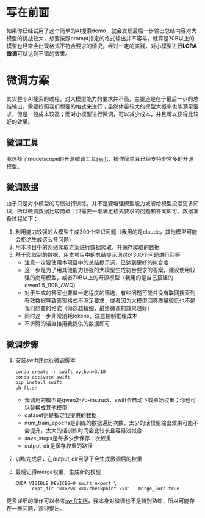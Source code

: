 # 写在前面
如果你已经试用了这个简单的AI搜索demo，就会发现最后一步输出总结内容对大模型的挑战较大，想要按照prompt指定的格式输出并不容易，就算是70B以上的模型也经常会出现格式不符合要求的情况。经过一定的实践，对小模型进行**LORA微调**可以达到不错的效果。

# 微调方案
其实整个AI搜索的过程，对大模型能力的要求并不高，主要还是在于最后一步的总结输出，需要按照我们想要的格式来进行；虽然体量较大的模型大概率也能满足要求，但是一般成本较高；而对小模型进行微调，可以减少成本，并且可以获得比较好的效果。
## 微调工具
我选择了modelscope的开源微调工具[swift](https://github.com/modelscope/swift)，操作简单且已经支持非常多的开源模型。

## 微调数据
由于只是对小模型的习惯进行训练，并不是要增强模型能力或者给模型投喂更多知识，所以微调数据比较简单：只需要一堆满足格式要求的问题和答案即可。数据准备过程如下：
1. 利用能力较强的大模型生成300个常识问题（我用的是claude，其他模型可能会拒绝生成这么多问题）
2. 用本项目中的网络爬取方案进行数据爬取，并保存爬取的数据
3. 基于爬取到的数据，用本项目中的总结提示词对这300个问题进行回答
    - 注意一定要使用本项目中的总结提示词，已达到更好的拟合度
    - 这一步是为了用其他能力较强的大模型生成符合要求的答案，建议使用较强的商用模型，或者70B以上的开源模型（我用的是自己搭建的qwen1.5_110B_AWQ）
    - 对于生成的答案也要做一定程度的筛选，有些问题可能并没有联网搜索到有效数据导致答案格式不满足要求，或者因为大模型回答质量较低也不是我们想要的格式（筛选越精细，最终微调的效果越好）
    - 同时这一步非常消耗tokens，注意控制推理成本
    - 不折腾的话直接用我提供的数据即可

## 微调步骤
1. 安装swift并运行微调脚本
    ```
    conda create -n swift python=3.10
    conda activate swift
    pip install swift
    sh ft.sh
    ```

    - 我调用的模型是qwen2-7b-instruct，swift会自动下载原始权重；你也可以替换成其他模型
    - dataset则是指定我提供的数据
    - num_train_epochs是训练的数据遍历次数，太少的话模型输出效果可能不会提升，太大的话训练时间会比较长且容易过拟合
    - save_steps是每多少步保存一次权重
    - output_dir是保存权重的路径
2. 训练完成后，在output_dir目录下会生成微调后的权重
3. 最后记得merge权重，生成新的模型
    ```
    CUDA_VISIBLE_DEVICES=0 swift export \
        --ckpt_dir 'xxx/vx-xxx/checkpoint-xxx' --merge_lora true
    ```
更多详细的操作可以参考[swift文档](https://swift.readthedocs.io/zh-cn/latest/index.html)，我本身对微调也不是特别熟练，所以可能存在一些问题，欢迎提出。
